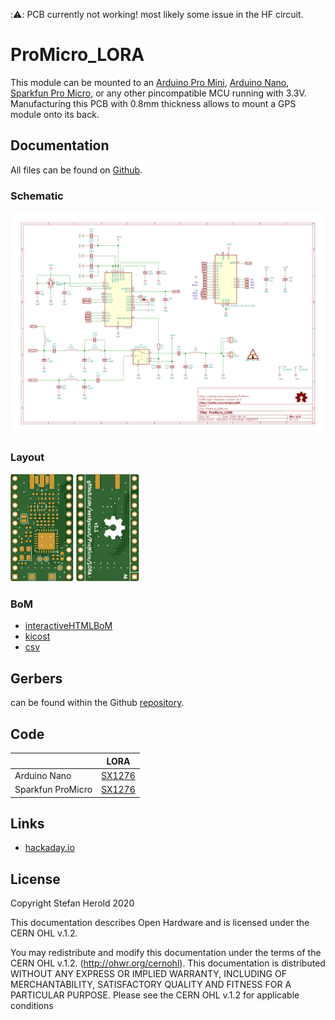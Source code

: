 ::warning::
PCB currently not working! most likely some issue in the HF circuit.

# ProMicro_LORA
This module can be mounted to an [Arduino Pro Mini](https://www.sparkfun.com/products/11113), [Arduino Nano](https://store.arduino.cc/arduino-nano), [Sparkfun Pro Micro](https://www.sparkfun.com/products/12587), or any other pincompatible MCU running with 3.3V. Manufacturing this PCB with 0.8mm thickness allows to mount a GPS module onto its back.


## Documentation
All files can be found on [Github](https://github.com/nerdyscout/ProMicro_LORA).


### Schematic
[![ProMicro_LORA_Schematic](docs/ProMicro_LORA_schematic.svg)](docs/ProMicro_LORA_schematic.pdf)


### Layout
<a href="docs/ProMicro_LORA_Board_Top.pdf"><img src="docs/img/ProMicro_LORA_Board_Top.svg" alt="ProMicro_LORA_Board_Top" width="20%"/></a>
<a href="docs/ProMicro_LORA_Board_Bottom.pdf"><img src="docs/img/ProMicro_LORA_Board_Bottom.svg" alt="ProMicro_LORA_Board_Bottom" width="20%"/></a>


### BoM
  * [interactiveHTMLBoM](https://nerdyscout.github.io/ProMicro_LORA/docs/bom/ibom.html)
  * [kicost](docs/bom/ProMicro_LORA.xlsx)
  * [csv](docs/bom/ProMicro_LORA.csv)


## Gerbers
can be found within the Github [repository](gerbers).


## Code
| | LORA | 
| --- | --- |
| Arduino Nano | [SX1276](examples/Arduino_Nano_LORA/Arduino_Nano_LORA.ino) |
| Sparkfun ProMicro | [SX1276](examples/Sparkfun_ProMicro_LORA/Sparkfun_ProMicro_LORA.ino) |


## Links
  * [hackaday.io](https://hackaday.io/project/171898-promicro)


## License
Copyright Stefan Herold 2020

This documentation describes Open Hardware and is licensed under the CERN OHL v.1.2.

You may redistribute and modify this documentation under the terms of the CERN OHL v.1.2. (http://ohwr.org/cernohl). This documentation is distributed WITHOUT ANY EXPRESS OR IMPLIED WARRANTY, INCLUDING OF MERCHANTABILITY, SATISFACTORY QUALITY AND FITNESS FOR A PARTICULAR PURPOSE. Please see the CERN OHL v.1.2 for applicable conditions
